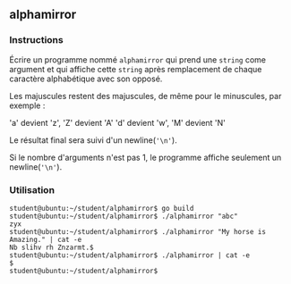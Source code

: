 ## alphamirror

### Instructions

Écrire un programme nommé `alphamirror` qui prend une `string` come argument et qui affiche cette `string` après remplacement de chaque caractère alphabétique avec son opposé.

Les majuscules restent des majuscules, de même pour le minuscules, par exemple :

'a' devient 'z', 'Z' devient 'A'
'd' devient 'w', 'M' devient 'N'

Le résultat final sera suivi d'un newline(`'\n'`).

Si le nombre d'arguments n'est pas 1, le programme affiche seulement un newline(`'\n'`).

### Utilisation

```console
student@ubuntu:~/student/alphamirror$ go build
student@ubuntu:~/student/alphamirror$ ./alphamirror "abc"
zyx
student@ubuntu:~/student/alphamirror$ ./alphamirror "My horse is Amazing." | cat -e
Nb slihv rh Znzarmt.$
student@ubuntu:~/student/alphamirror$ ./alphamirror | cat -e
$
student@ubuntu:~/student/alphamirror$
```
